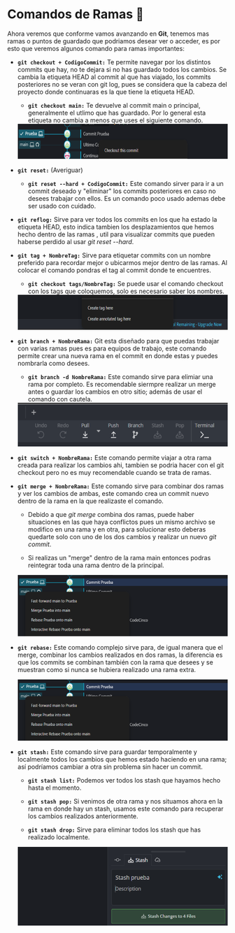 # Comandos de Ramas :evergreen_tree:

Ahora veremos que conforme vamos avanzando en **Git**, tenemos mas ramas o puntos de guardado que podriamos desear ver o acceder, es por esto que veremos algunos comando para ramas importantes:

- **`git checkout + CodigoCommit:`** Te permite navegar por los distintos commits que hay, no te dejara si no has guardado todos los cambios. Se cambia la etiqueta HEAD al commit al que has viajado, los commits posteriores no se veran con git log, pues se considera que la cabeza del proyecto donde continuaras es la que tiene la etiqueta HEAD.  

  - **`git checkout main:`** Te devuelve al commit main o principal, generalmente el utlimo que has guardado. Por lo general esta etiqueta no cambia a menos que uses el siguiente comando.  

  <img src = Images/GitCommands/git_checkout.png height = 80 width = 550>

- **`git reset:`** (Averiguar)
  - **`git reset --hard + CodigoCommit:`** Este comando sirver para ir a un commit deseado y "eliminar" los commits posteriores en caso no desees trabajar con ellos. Es un comando poco usado ademas debe ser usado con cuidado.

- **`git reflog:`** Sirve para ver todos los commits en los que ha estado la etiqueta HEAD, esto indica tambien los desplazamientos que hemos hecho dentro de las ramas , util para visualizar commits que pueden haberse perdido al usar *git reset --hard*.

- **`git tag + NombreTag:`** Sirve para etiquetar commits con un nombre preferido para recordar mejor o ubicarmos mejor dentro de las ramas. Al colocar el comando pondras el tag al commit donde te encuentres.  

  - **`git checkout tags/NombreTag:`** Se puede usar el comando checkout con los tags que coloquemos, solo es necesario saber los nombres.

  <img src = Images/GitCommands/git_tag.png height = 80 width = 550>  

- **`git branch + NombreRama:`** Git esta diseñado para que puedas trabajar con varias ramas pues es para equipos de trabajo, este comando permite crear una nueva rama en el commit en donde estas y puedes nombrarla como desees.  

  - **`git branch -d NombreRama:`** Este comando sirve para elimiar una rama por completo. Es recomendable siermpre realizar un merge antes o guardar los cambios en otro sitio; además de usar el comando con cautela.  

  <img src = Images/GitCommands/git_branch.png height = 100 width = 550>  

- **`git switch + NombreRama:`** Este comando permite viajar a otra rama creada para realizar los cambios ahi, tambien se podria hacer con el git checkout pero no es muy recomendable cuando se trata de ramas.

- **`git merge + NombreRama:`** Este comando sirve para combinar dos ramas y ver los cambios de ambas, este comando crea un commit nuevo dentro de la rama en la que realizaste el comando.  

  - Debido a que *git merge* combina dos ramas, puede haber situaciones en las que haya conflictos pues un mismo archivo se modifico en una rama y en otra, para solucionar esto deberas quedarte solo con uno de los dos cambios y realizar un nuevo *git commit*.

  - Si realizas un "merge" dentro de la rama main entonces podras reintegrar toda una rama dentro de la principal.

  <img src = Images/GitCommands/git_merge_rebase.png height = 140 width = 550>  

- **`git rebase:`** Este comando complejo sirve para, de igual manera que el merge, combinar los cambios realizados en dos ramas, la diferencia es que los commits se combinan también con la rama que desees y se muestran como si nunca se hubiera realizado una rama extra.  

  <img src = Images/GitCommands/git_merge_rebase.png height = 140 width = 550>  

- **`git stash:`** Este comando sirve para guardar temporalmente y localmente todos los cambios que hemos estado haciendo en una rama; así podríamos cambiar a otra sin problema sin hacer un commit.  

  - **`git stash list:`** Podemos ver todos los stash que hayamos hecho hasta el momento.
  
  - **`git stash pop:`** Si venimos de otra rama y nos situamos ahora en la rama en donde hay un stash, usamos este comando para recuperar los cambios realizados anteriormente.
  
  - **`git stash drop:`** Sirve para eliminar todos los stash que has realizado localmente.

  <img src = Images/GitCommands/git_stash.png height = 180 width = 550>  